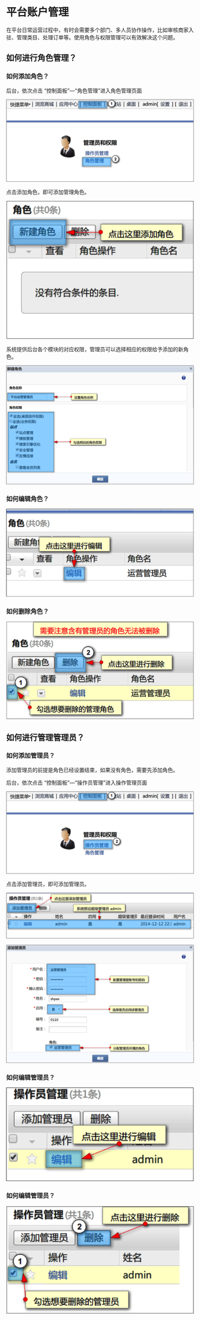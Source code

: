 # 平台账户管理

在平台日常运营过程中，有时会需要多个部门、多人员协作操作，比如审核商家入驻、管理类目、处理订单等。使用角色与权限管理可以有效解决这个问题。

## 如何进行角色管理？

### 如何添加角色？

后台，依次点击  “控制面板”—“角色管理”进入角色管理页面

![](images/70.png)

点击添加角色，即可添加管理角色。

![](images/71.png)

系统提供后台各个模块的对应权限，管理员可以选择相应的权限给予添加的新角色。

![](images/72.png)
 
### 如何编辑角色？

![](images/73.png)

### 如何删除角色？

![](images/74.png)
 
## 如何进行管理管理员？

### 如何添加管理员？

添加管理员的前提是角色已经设置结束，如果没有角色，需要先添加角色。

后台，依次点击 “控制面板”—“操作员管理”进入操作管理页面

![](images/75.png)

点击添加管理员，即可添加管理员。

![](images/76.png)

![](images/77.png)
 
### 如何编辑管理员？

![](images/78.png)

### 如何编辑管理员？

![](images/79.png)
